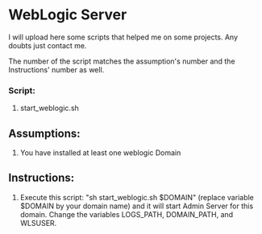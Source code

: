 # WebLogic Server

I will upload here some scripts that helped me on some projects. Any doubts just contact me.

The number of the script matches the assumption's number and the Instructions' number as well. 


### Script:
1. start_weblogic.sh 

## Assumptions:
1. You have installed at least one weblogic Domain 

## Instructions:
1. Execute this script: "sh start_weblogic.sh $DOMAIN" (replace variable $DOMAIN by your domain name) and it will start Admin Server for this domain.
   Change the variables LOGS_PATH, DOMAIN_PATH, and WLSUSER.

